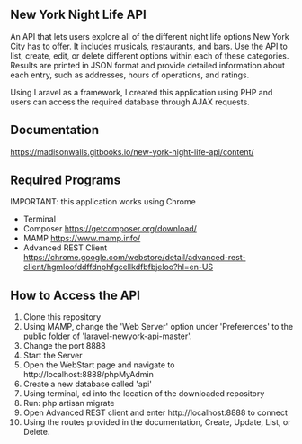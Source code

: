 ## New York Night Life API

An API that lets users explore all of the different night life options New York City has to offer. It includes musicals, restaurants, and bars. Use the API to list, create, edit, or delete different options within each of these categories. Results are printed in JSON format and provide detailed information about each entry, such as addresses, hours of operations, and ratings.

Using Laravel as a framework, I created this application using PHP and users can access the required database through AJAX requests.

## Documentation

https://madisonwalls.gitbooks.io/new-york-night-life-api/content/

## Required Programs

IMPORTANT: this application works using Chrome

- Terminal
- Composer https://getcomposer.org/download/
- MAMP https://www.mamp.info/
- Advanced REST Client https://chrome.google.com/webstore/detail/advanced-rest-client/hgmloofddffdnphfgcellkdfbfbjeloo?hl=en-US

## How to Access the API

1. Clone this repository
2. Using MAMP, change the 'Web Server' option under 'Preferences' to the public folder of 'laravel-newyork-api-master'.
3. Change the port 8888
4. Start the Server
5. Open the WebStart page and navigate to http://localhost:8888/phpMyAdmin
6. Create a new database called 'api'
7. Using terminal, cd into the location of the downloaded repository
8. Run: php artisan migrate
9. Open Advanced REST client and enter http://localhost:8888 to connect
10. Using the routes provided in the documentation, Create, Update, List, or Delete.
